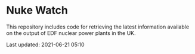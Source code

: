 # Nuke Watch

This repository includes code for retrieving the latest information available on the output of EDF nuclear power plants in the UK.

Last updated: 2021-06-21 05:10